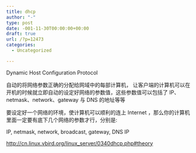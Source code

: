 ```yaml
---
title: dhcp
author: "-"
type: post
date: -001-11-30T00:00:00+00:00
draft: true
url: /?p=12473
categories:
  - Uncategorized

---
```

Dynamic Host Configuration Protocol

自动的将网络参数正确的分配给网域中的每部计算机， 让客户端的计算机可以在开机的时候就立即自动的设定好网络的参数值，这些参数值可以包括了 IP、netmask、network、gateway 与 DNS 的地址等等

要设定好一个网络的环境，使计算机可以顺利的连上 Internet ，那么你的计算机里面一定要有底下几个网络的参数才行，分别是: 

IP, netmask, network, broadcast, gateway, DNS IP

http://cn.linux.vbird.org/linux_server/0340dhcp.php#theory
